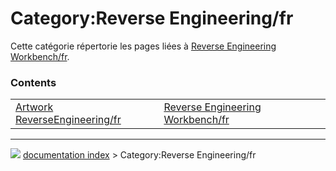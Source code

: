 # Category:Reverse Engineering/fr
Cette catégorie répertorie les pages liées à [Reverse Engineering Workbench/fr](Reverse_Engineering_Workbench/fr.md).

### Contents

|     |     |     |
| --- | --- | --- |
| [Artwork ReverseEngineering/fr](Artwork_ReverseEngineering/fr.md) | [Reverse Engineering Workbench/fr](Reverse_Engineering_Workbench/fr.md) |



---
![](images/Right_arrow.png) [documentation index](../README.md) > Category:Reverse Engineering/fr
